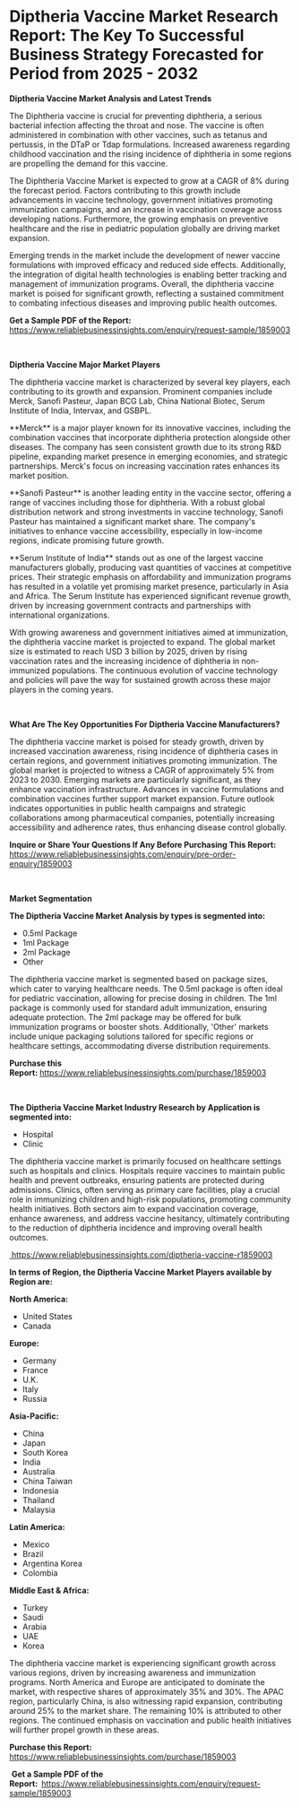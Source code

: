 <p><h1>Diptheria Vaccine Market Research Report: The Key To Successful Business Strategy Forecasted for Period from 2025 - 2032</h1></p><p><strong>Diptheria Vaccine Market Analysis and Latest Trends</strong></p>
<p><p>The Diphtheria vaccine is crucial for preventing diphtheria, a serious bacterial infection affecting the throat and nose. The vaccine is often administered in combination with other vaccines, such as tetanus and pertussis, in the DTaP or Tdap formulations. Increased awareness regarding childhood vaccination and the rising incidence of diphtheria in some regions are propelling the demand for this vaccine.</p><p>The Diphtheria Vaccine Market is expected to grow at a CAGR of 8% during the forecast period. Factors contributing to this growth include advancements in vaccine technology, government initiatives promoting immunization campaigns, and an increase in vaccination coverage across developing nations. Furthermore, the growing emphasis on preventive healthcare and the rise in pediatric population globally are driving market expansion.</p><p>Emerging trends in the market include the development of newer vaccine formulations with improved efficacy and reduced side effects. Additionally, the integration of digital health technologies is enabling better tracking and management of immunization programs. Overall, the diphtheria vaccine market is poised for significant growth, reflecting a sustained commitment to combating infectious diseases and improving public health outcomes.</p></p>
<p><strong>Get a Sample PDF of the Report:&nbsp;</strong> <a href="https://www.reliablebusinessinsights.com/enquiry/request-sample/1859003?utm_campaign=3445&utm_medium=2&utm_source=Github&utm_content=ia&utm_term=19042025&utm_id=diptheria-vaccine">https://www.reliablebusinessinsights.com/enquiry/request-sample/1859003</a></p>
<p>&nbsp;</p>
<p><strong>Diptheria Vaccine Major Market Players</strong></p>
<p><p>The diphtheria vaccine market is characterized by several key players, each contributing to its growth and expansion. Prominent companies include Merck, Sanofi Pasteur, Japan BCG Lab, China National Biotec, Serum Institute of India, Intervax, and GSBPL.</p><p>**Merck** is a major player known for its innovative vaccines, including the combination vaccines that incorporate diphtheria protection alongside other diseases. The company has seen consistent growth due to its strong R&D pipeline, expanding market presence in emerging economies, and strategic partnerships. Merck's focus on increasing vaccination rates enhances its market position.</p><p>**Sanofi Pasteur** is another leading entity in the vaccine sector, offering a range of vaccines including those for diphtheria. With a robust global distribution network and strong investments in vaccine technology, Sanofi Pasteur has maintained a significant market share. The company's initiatives to enhance vaccine accessibility, especially in low-income regions, indicate promising future growth.</p><p>**Serum Institute of India** stands out as one of the largest vaccine manufacturers globally, producing vast quantities of vaccines at competitive prices. Their strategic emphasis on affordability and immunization programs has resulted in a volatile yet promising market presence, particularly in Asia and Africa. The Serum Institute has experienced significant revenue growth, driven by increasing government contracts and partnerships with international organizations.</p><p>With growing awareness and government initiatives aimed at immunization, the diphtheria vaccine market is projected to expand. The global market size is estimated to reach USD 3 billion by 2025, driven by rising vaccination rates and the increasing incidence of diphtheria in non-immunized populations. The continuous evolution of vaccine technology and policies will pave the way for sustained growth across these major players in the coming years.</p></p>
<p>&nbsp;</p>
<p><strong>What Are The Key Opportunities For Diptheria Vaccine Manufacturers?</strong></p>
<p><p>The diphtheria vaccine market is poised for steady growth, driven by increased vaccination awareness, rising incidence of diphtheria cases in certain regions, and government initiatives promoting immunization. The global market is projected to witness a CAGR of approximately 5% from 2023 to 2030. Emerging markets are particularly significant, as they enhance vaccination infrastructure. Advances in vaccine formulations and combination vaccines further support market expansion. Future outlook indicates opportunities in public health campaigns and strategic collaborations among pharmaceutical companies, potentially increasing accessibility and adherence rates, thus enhancing disease control globally.</p></p>
<p><strong>Inquire or Share Your Questions If Any Before Purchasing This Report:</strong> <a href="https://www.reliablebusinessinsights.com/enquiry/pre-order-enquiry/1859003?utm_campaign=3445&utm_medium=2&utm_source=Github&utm_content=ia&utm_term=19042025&utm_id=diptheria-vaccine">https://www.reliablebusinessinsights.com/enquiry/pre-order-enquiry/1859003</a></p>
<p>&nbsp;</p>
<p><strong>Market Segmentation</strong></p>
<p><strong>The Diptheria Vaccine Market Analysis by types is segmented into:</strong></p>
<p><ul><li>0.5ml Package</li><li>1ml Package</li><li>2ml Package</li><li>Other</li></ul></p>
<p><p>The diphtheria vaccine market is segmented based on package sizes, which cater to varying healthcare needs. The 0.5ml package is often ideal for pediatric vaccination, allowing for precise dosing in children. The 1ml package is commonly used for standard adult immunization, ensuring adequate protection. The 2ml package may be offered for bulk immunization programs or booster shots. Additionally, 'Other' markets include unique packaging solutions tailored for specific regions or healthcare settings, accommodating diverse distribution requirements.</p></p>
<p><strong>Purchase this Report:&nbsp;</strong><a href="https://www.reliablebusinessinsights.com/purchase/1859003?utm_campaign=3445&utm_medium=2&utm_source=Github&utm_content=ia&utm_term=19042025&utm_id=diptheria-vaccine">https://www.reliablebusinessinsights.com/purchase/1859003</a></p>
<p>&nbsp;</p>
<p><strong>The Diptheria Vaccine Market Industry Research by Application is segmented into:</strong></p>
<p><ul><li>Hospital</li><li>Clinic</li></ul></p>
<p><p>The diphtheria vaccine market is primarily focused on healthcare settings such as hospitals and clinics. Hospitals require vaccines to maintain public health and prevent outbreaks, ensuring patients are protected during admissions. Clinics, often serving as primary care facilities, play a crucial role in immunizing children and high-risk populations, promoting community health initiatives. Both sectors aim to expand vaccination coverage, enhance awareness, and address vaccine hesitancy, ultimately contributing to the reduction of diphtheria incidence and improving overall health outcomes.</p></p>
<p><a href="https://www.reliablebusinessinsights.com/diptheria-vaccine-r1859003?utm_campaign=3445&utm_medium=2&utm_source=Github&utm_content=ia&utm_term=19042025&utm_id=diptheria-vaccine">&nbsp;https://www.reliablebusinessinsights.com/diptheria-vaccine-r1859003</a></p>
<p><strong>In terms of Region, the Diptheria Vaccine Market Players available by Region are:</strong></p>
<p>
    <p> <strong> North America: </strong>
        <ul>
            <li>United States</li>
            <li>Canada</li>
        </ul>
        </p> 
    <p> <strong> Europe: </strong>
        <ul>
            <li>Germany</li>
            <li>France</li>
            <li>U.K.</li>
            <li>Italy</li>
            <li>Russia</li>
        </ul>
        </p> 
    <p> <strong> Asia-Pacific: </strong>
        <ul>
            <li>China</li>
            <li>Japan</li>
            <li>South Korea</li>
            <li>India</li>
            <li>Australia</li>
            <li>China Taiwan</li>
            <li>Indonesia</li>
            <li>Thailand</li>
            <li>Malaysia</li>
        </ul>
        </p> 
    <p> <strong> Latin America: </strong>
        <ul>
            <li>Mexico</li>
            <li>Brazil</li>
            <li>Argentina Korea</li>
            <li>Colombia</li>
        </ul>
        </p> 
    <p> <strong> Middle East & Africa: </strong>
        <ul>
            <li>Turkey</li>
            <li>Saudi</li>
            <li>Arabia</li>
            <li>UAE</li>
            <li>Korea</li>
        </ul>
    </p>
    </p>
<p><p>The diphtheria vaccine market is experiencing significant growth across various regions, driven by increasing awareness and immunization programs. North America and Europe are anticipated to dominate the market, with respective shares of approximately 35% and 30%. The APAC region, particularly China, is also witnessing rapid expansion, contributing around 25% to the market share. The remaining 10% is attributed to other regions. The continued emphasis on vaccination and public health initiatives will further propel growth in these areas.</p></p>
<p><strong>Purchase this Report: </strong><a href="https://www.reliablebusinessinsights.com/purchase/1859003?utm_campaign=3445&utm_medium=2&utm_source=Github&utm_content=ia&utm_term=19042025&utm_id=diptheria-vaccine">https://www.reliablebusinessinsights.com/purchase/1859003</a></p>
<p>&nbsp;<strong>Get a Sample PDF of the Report:&nbsp;&nbsp;</strong><a href="https://www.reliablebusinessinsights.com/enquiry/request-sample/1859003?utm_campaign=3445&utm_medium=2&utm_source=Github&utm_content=ia&utm_term=19042025&utm_id=diptheria-vaccine">https://www.reliablebusinessinsights.com/enquiry/request-sample/1859003</a></p>
<p><strong></strong></p>
<p><p></p><p></p><p></p></p>